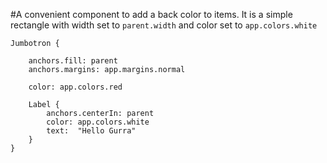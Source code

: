 #A convenient component to add a back color to items. It is a simple rectangle with width set to `parent.width` and color set to `app.colors.white`


    Jumbotron {
    
        anchors.fill: parent
        anchors.margins: app.margins.normal
        
        color: app.colors.red
    
        Label {
    		anchors.centerIn: parent
    		color: app.colors.white
    		text:  "Hello Gurra"
    	}
    }

